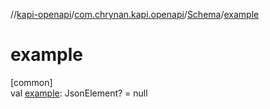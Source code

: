 //[kapi-openapi](../../../index.md)/[com.chrynan.kapi.openapi](../index.md)/[Schema](index.md)/[example](example.md)

# example

[common]\
val [example](example.md): JsonElement? = null

